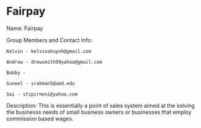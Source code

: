 # Fairpay

Name: Fairpay

Group Members and Contact Info:

    Kelvin - kelvinahuynh@gmail.com
    
    Andrew - drewsmith99yahoo@gmail.com
    
    Bobby -
    
    Suneel - srahman5@umd.edu
    
    Sai - stipirneni@yahoo.com

Description: This is essentially a point of sales system aimed at the solving the businesss needs of small business owners or businesses that employ commission based wages.
